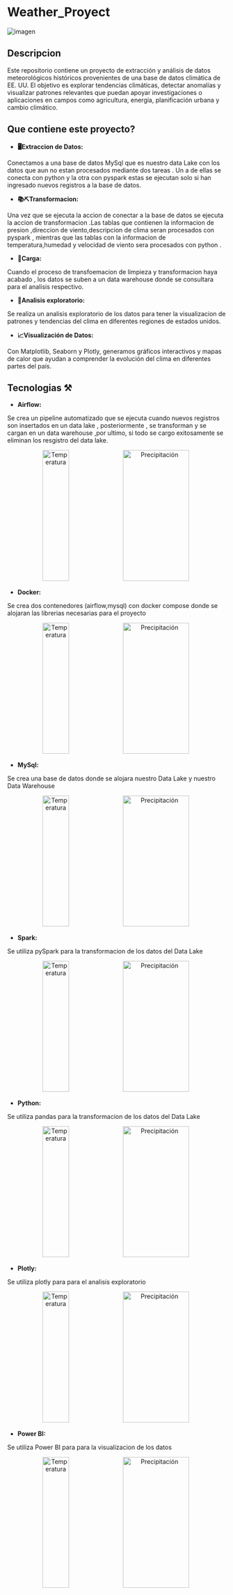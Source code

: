 # Weather_Proyect

![imagen](data/clima-tipos.jpg)

## Descripcion 
Este repositorio contiene un proyecto de extracción y análisis de datos meteorológicos históricos provenientes de una base de datos climática de EE. UU. El objetivo es explorar tendencias climáticas, detectar anomalías y visualizar patrones relevantes que puedan apoyar investigaciones o aplicaciones en campos como agricultura, energía, planificación urbana y cambio climático.

## Que contiene este proyecto?

- **🖥️Extraccion de Datos:**

Conectamos a una base de datos MySql que es nuestro data Lake con los datos que aun no estan procesados mediante dos tareas .
Un a de ellas se conecta con python y la otra con pyspark estas se ejecutan solo si han ingresado nuevos registros a la base de datos.
- **📚⛏️Transformacion:**

Una vez que se ejecuta la accion de conectar a la base de datos se ejecuta la accion de transformacion .Las tablas que contienen la informacion de presion ,direccion de viento,descripcion de clima seran procesados con pyspark , mientras que las tablas con la informacion de temperatura,humedad y velocidad de viento sera procesados con python .
- **📲Carga:**

Cuando el proceso de transfoemacion de limpieza y transformacion haya acabado , los datos se suben a un data warehouse donde se consultara
para el analisis respectivo.
- **🔬Analisis exploratorio:**

Se realiza un analisis exploratorio de los datos para tener la visualizacion de patrones y tendencias del clima en diferentes regiones de estados unidos.
- **📈Visualización de Datos:**

Con Matplotlib, Seaborn y Plotly, generamos gráficos interactivos y mapas de calor que ayudan a comprender la evolución del clima en diferentes partes del país.

 ## Tecnologias  ⚒️

 - **Airflow:**

 Se crea un pipeline automatizado que se ejecuta cuando nuevos registros son insertados en un data lake , posteriormente , se transforman y se cargan en un data warehouse ,por ultimo, si todo se cargo exitosamente se eliminan los resgistro del data lake.
<p align="center">
  <img src="data/airflowLogoM.png" alt="Temperatura" width="35%" height="300px" />
  <img src="data/airflow.png" alt="Precipitación" width="55%" height="300px"/>
</p>

- **Docker:**

Se crea dos contenedores (airflow,mysql) con docker compose donde se alojaran las librerias necesarias para el proyecto

<p align="center">
  <img src="data/dockerLogo.png" alt="Temperatura" width="35%" height="300px" />
  <img src="data/docker.png" alt="Precipitación" width="55%" height="300px"/>
</p>

- **MySql:**

Se crea una base de datos donde se alojara nuestro Data Lake y nuestro Data Warehouse
<p align="center">
  <img src="data/MySqlLogo.png" alt="Temperatura" width="35%" height="300px" />
  <img src="data/MySql.png" alt="Precipitación" width="55%" height="300px"/>
</p>

- **Spark:**

Se utiliza pySpark para la transformacion de los datos del Data Lake
<p align="center">
  <img src="data/SparkLogo.png" alt="Temperatura" width="35%" height="300px" />
  <img src="data/spark.png" alt="Precipitación" width="55%" height="300px"/>
</p>

- **Python:**

Se utiliza pandas para la transformacion de los datos del Data Lake
<p align="center">
  <img src="data/PythonLogo.png" alt="Temperatura" width="35%" height="300px" />
  <img src="data/python.png" alt="Precipitación" width="55%" height="300px"/>
</p>

- **Plotly:**

Se utiliza plotly para para el analisis exploratorio
<p align="center">
  <img src="data/PlotlyLogo.png" alt="Temperatura" width="35%" height="300px" />
  <img src="data/python.png" alt="Precipitación" width="55%" height="300px"/>
</p>

- **Power BI:**

Se utiliza Power BI para para la visualizacion de los datos
<p align="center">
  <img src="data/PoweLogo.png" alt="Temperatura" width="35%" height="300px" />
  <img src="data/python.png" alt="Precipitación" width="55%" height="300px"/>
</p>